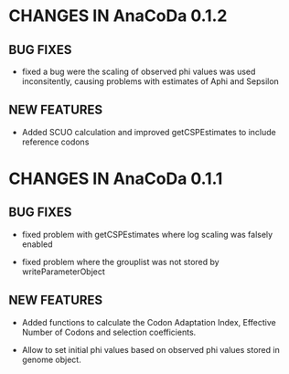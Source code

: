 # CHANGES IN AnaCoDa 0.1.2

## BUG FIXES
- fixed a bug were the scaling of observed phi values was used inconsitently, causing problems with estimates of Aphi and Sepsilon

## NEW FEATURES
- Added SCUO calculation and improved getCSPEstimates to include reference codons

# CHANGES IN AnaCoDa 0.1.1

## BUG FIXES
- fixed problem with getCSPEstimates where log scaling was falsely enabled

- fixed problem where the grouplist was not stored by writeParameterObject

## NEW FEATURES
- Added functions to calculate the Codon Adaptation Index, Effective Number of Codons and selection coefficients.

- Allow to set initial phi values based on observed phi values stored in genome object.


